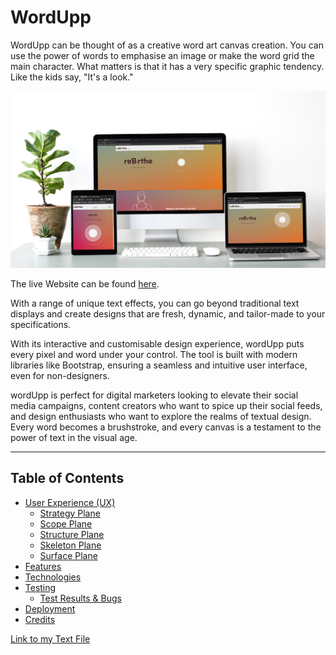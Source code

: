 # WordUpp

WordUpp can be thought of as a creative word art canvas creation. You can use the power of words to emphasise an image or make the word grid the main character. What matters is that it has a very specific graphic tendency. Like the kids say, "It's a look."


![Mockup](https://raw.githubusercontent.com/antoniodegou/mod3_rebrthe_mongo/main/readme-img/mockup.png)

The live Website can be found [here](https://rebrthe-flask-mongo.herokuapp.com/).


With a range of unique text effects, you can go beyond traditional text displays and create designs that are fresh, dynamic, and tailor-made to your specifications.

With its interactive and customisable design experience, wordUpp puts every pixel and word under your control. The tool is built with modern libraries like Bootstrap, ensuring a seamless and intuitive user interface, even for non-designers.

wordUpp is perfect for digital marketers looking to elevate their social media campaigns, content creators who want to spice up their social feeds, and design enthusiasts who want to explore the realms of textual design. Every word becomes a brushstroke, and every canvas is a testament to the power of text in the visual age.

---

## Table of Contents

- [User Experience (UX)](#user-experience-design)
  - [Strategy Plane](#strategy-plane)
  - [Scope Plane](#scope-plane)
  - [Structure Plane](#structure-plane)
  - [Skeleton Plane](#skeleton-plane)
  - [Surface Plane](#surface-plane)
- [Features](#Features)
- [Technologies](#Technologies)
- [Testing](#Testing)
  - [Test Results & Bugs](#test-results--bugs)
- [Deployment](#Deployment)
- [Credits](#Credits)


[Link to my Text File](./README/TXT/user_experience.txt)